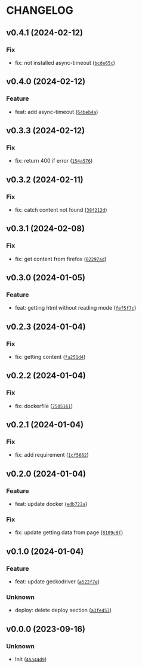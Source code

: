 # CHANGELOG



## v0.4.1 (2024-02-12)

### Fix

* fix: not installed async-timeout ([`bcde65c`](https://github.com/xAlexo/FirefoxReaderWebService/commit/bcde65ca6ec53b39ca61062168399efc35665b8e))


## v0.4.0 (2024-02-12)

### Feature

* feat: add async-timeout ([`64beb4a`](https://github.com/xAlexo/FirefoxReaderWebService/commit/64beb4ad33f58de8f1210af34659a2d0b8620f75))


## v0.3.3 (2024-02-12)

### Fix

* fix: return 400 if error ([`154a576`](https://github.com/xAlexo/FirefoxReaderWebService/commit/154a576e420aef90743723b9ab8bf2ca6f2273ab))


## v0.3.2 (2024-02-11)

### Fix

* fix: catch content not found ([`38f212d`](https://github.com/xAlexo/FirefoxReaderWebService/commit/38f212d7ecb2a552e0f88e021918528dd0c9a6f1))


## v0.3.1 (2024-02-08)

### Fix

* fix: get content from firefox ([`02297ad`](https://github.com/xAlexo/FirefoxReaderWebService/commit/02297ad2bcdfff1802cdd89b99a32a8fa454de5a))


## v0.3.0 (2024-01-05)

### Feature

* feat: getting html without reading mode ([`fef5f7c`](https://github.com/xAlexo/FirefoxReaderWebService/commit/fef5f7c6c149643e9bad8d403d7cb588498f5157))


## v0.2.3 (2024-01-04)

### Fix

* fix: getting content ([`fa251d4`](https://github.com/xAlexo/FirefoxReaderWebService/commit/fa251d4f407ea2e493c9888b4b30341f756c35ef))


## v0.2.2 (2024-01-04)

### Fix

* fix: dockerfile ([`7505161`](https://github.com/xAlexo/FirefoxReaderWebService/commit/75051613f36bd2ec2458d0dd28e98c20a583378d))


## v0.2.1 (2024-01-04)

### Fix

* fix: add requirement ([`1cf5662`](https://github.com/xAlexo/FirefoxReaderWebService/commit/1cf5662981e914a7278b94a30e62a23e94b66f02))


## v0.2.0 (2024-01-04)

### Feature

* feat: update docker ([`edb722a`](https://github.com/xAlexo/FirefoxReaderWebService/commit/edb722ab800b7da564702c65ca88c22466d07c61))

### Fix

* fix: update getting data from page ([`8109c9f`](https://github.com/xAlexo/FirefoxReaderWebService/commit/8109c9f373b4608d6f4569951a80409c93fa04f6))


## v0.1.0 (2024-01-04)

### Feature

* feat: update geckodriver ([`a522f7e`](https://github.com/xAlexo/FirefoxReaderWebService/commit/a522f7e84b9eb94d1bd6ddfee52984db3b3bcf9e))

### Unknown

* deploy: delete deploy section ([`a3fe457`](https://github.com/xAlexo/FirefoxReaderWebService/commit/a3fe45757527efb108678174b5fa85190487b68e))


## v0.0.0 (2023-09-16)

### Unknown

* Init ([`45a44d9`](https://github.com/xAlexo/FirefoxReaderWebService/commit/45a44d93f5e8056ad3c6cb20552181b9154cc48e))
